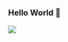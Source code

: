 ### Hello World 👋

<img src="https://github-readme-stats.vercel.app/api?username=abdulazizahwan&&show_icons=true&title_color=ffffff&icon_color=FFC83D&text_color=ffffff&bg_color=017CFE">

